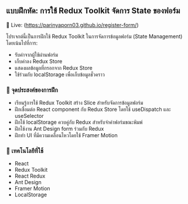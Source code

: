## แบบฝึกหัด: การใช้ Redux Toolkit จัดการ State ของฟอร์ม
🔗 Live: (https://parinyaporn03.github.io/register-form/)

โปรเจกต์นี้เป็นการฝึกใช้ Redux Toolkit ในการจัดการข้อมูลฟอร์ม (State Management) โดยเน้นไปที่การ:
* รับค่าจากผู้ใช้ผ่านฟอร์ม
* เก็บค่าลง Redux Store
* แสดงผลข้อมูลที่กรอกจาก Redux Store
* ใช้ร่วมกับ localStorage เพื่อเก็บข้อมูลชั่วคราว

### 🎯 จุดประสงค์ของการฝึก
* เรียนรู้การใช้ Redux Toolkit สร้าง Slice สำหรับจัดการข้อมูลฟอร์ม
* ฝึกเชื่อมต่อ React component กับ Redux Store โดยใช้ useDispatch และ useSelector
* ฝึกใช้ localStorage ควบคู่กับ Redux สำหรับจำค่าฟอร์มขณะพิมพ์
* ฝึกใช้งาน Ant Design form ร่วมกับ Redux
* ฝึกทำ UI ที่มีความเคลื่อนไหวโดยใช้ Framer Motion

### 🧩 เทคโนโลยีที่ใช้
* React
* Redux Toolkit
* React Redux
* Ant Design
* Framer Motion
* LocalStorage
